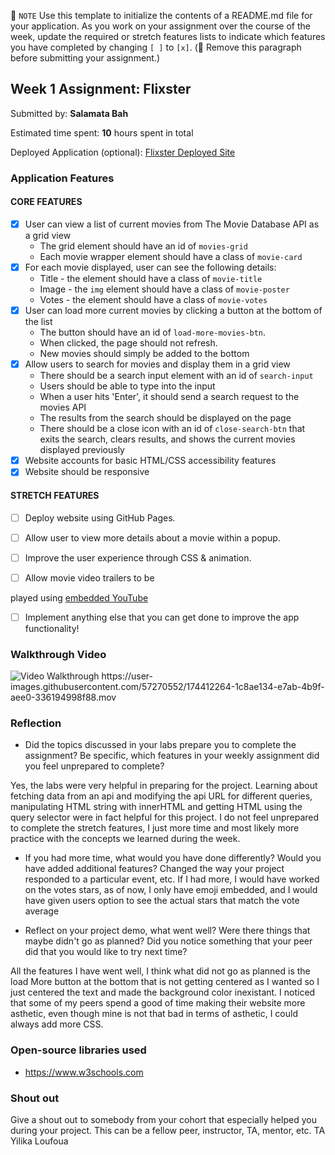 📝 `NOTE` Use this template to initialize the contents of a README.md file for your application. As you work on your assignment over the course of the week, update the required or stretch features lists to indicate which features you have completed by changing `[ ]` to `[x]`. (🚫 Remove this paragraph before submitting your assignment.)

## Week 1 Assignment: Flixster

Submitted by: **Salamata Bah**

Estimated time spent: **10** hours spent in total

Deployed Application (optional): [Flixster Deployed Site](ADD_LINK_HERE)

### Application Features

#### CORE FEATURES

- [x] User can view a list of current movies from The Movie Database API as a grid view
  - The grid element should have an id of `movies-grid`
  - Each movie wrapper element should have a class of `movie-card`
- [x] For each movie displayed, user can see the following details:
  - Title - the element should have a class of `movie-title`
  - Image - the `img` element should have a class of `movie-poster`
  - Votes - the element should have a class of `movie-votes`
- [x] User can load more current movies by clicking a button at the bottom of the list
  - The button should have an id of `load-more-movies-btn`.
  - When clicked, the page should not refresh.
  - New movies should simply be added to the bottom
- [x] Allow users to search for movies and display them in a grid view
  - There should be a search input element with an id of `search-input`
  - Users should be able to type into the input
  - When a user hits 'Enter', it should send a search request to the movies API
  - The results from the search should be displayed on the page
  - There should be a close icon with an id of `close-search-btn` that exits the search, clears results, and shows the current movies displayed previously
- [x] Website accounts for basic HTML/CSS accessibility features
- [x] Website should be responsive

#### STRETCH FEATURES

- [ ] Deploy website using GitHub Pages. 
- [ ] Allow user to view more details about a movie within a popup.
- [ ] Improve the user experience through CSS & animation.
- [ ] Allow movie video trailers to be



 played using [embedded YouTube](https://support.google.com/youtube/answer/171780?hl=en)
- [ ] Implement anything else that you can get done to improve the app functionality!

### Walkthrough Video

<img src='https://user-images.githubusercontent.com/57270552/174412264-1c8ae134-e7ab-4b9f-aee0-336194998f88.mov' title='Video Walkthrough' width='' alt='Video Walkthrough' />
https://user-images.githubusercontent.com/57270552/174412264-1c8ae134-e7ab-4b9f-aee0-336194998f88.mov



### Reflection

* Did the topics discussed in your labs prepare you to complete the assignment? Be specific, which features in your weekly assignment did you feel unprepared to complete?

Yes, the labs were very helpful in preparing for the project. Learning about fetching data from an api and modifying the api URL for different queries, manipulating HTML string with innerHTML and getting HTML using the query selector were in fact helpful for this project. I do not feel unprepared to complete the stretch features, I just more time and most likely more practice with the concepts we learned during the week.

* If you had more time, what would you have done differently? Would you have added additional features? Changed the way your project responded to a particular event, etc.
If I had more, I would have worked on the votes stars, as of now, I only have emoji embedded, and I would have given users option to see the actual stars that match the vote average
  

* Reflect on your project demo, what went well? Were there things that maybe didn't go as planned? Did you notice something that your peer did that you would like to try next time?

All the features I have went well, I think what did not go as planned is the load More button at the bottom that is not getting centered as I wanted so I just centered the text and made the background color inexistant. I noticed that some of my peers spend a good of time making their website more asthetic, even though mine is not that bad in terms of asthetic, I could always add more CSS.

### Open-source libraries used

- https://www.w3schools.com


### Shout out

Give a shout out to somebody from your cohort that especially helped you during your project. This can be a fellow peer, instructor, TA, mentor, etc.
TA Yilika Loufoua
